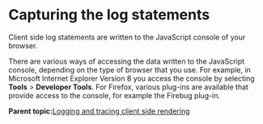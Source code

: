 # Capturing the log statements 

Client side log statements are written to the JavaScript console of your browser.

There are various ways of accessing the data written to the JavaScript console, depending on the type of browser that you use. For example, in Microsoft Internet Explorer Version 8 you access the console by selecting **Tools** \> **Developer Tools**. For Firefox, various plug-ins are available that provide access to the console, for example the Firebug plug-in.

**Parent topic:**[Logging and tracing client side rendering ](../dev-portlet/csa2t_trbl.md)

